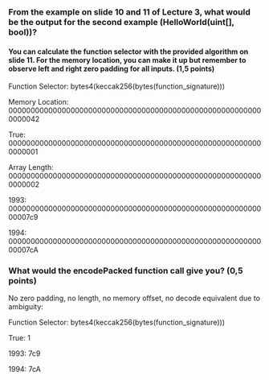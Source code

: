 ### From the example on slide 10 and 11 of Lecture 3, what would be the output for the second example (HelloWorld(uint[], bool))?

#### You can calculate the function selector with the provided algorithm on slide 11. For the memory location, you can make it up but remember to observe left and right zero padding for all inputs. (1,5 points)

Function Selector: bytes4(keccak256(bytes(function_signature)))

Memory Location: 0000000000000000000000000000000000000000000000000000000000000042

True: 0000000000000000000000000000000000000000000000000000000000000001

Array Length: 0000000000000000000000000000000000000000000000000000000000000002

1993: 00000000000000000000000000000000000000000000000000000000000007c9

1994: 00000000000000000000000000000000000000000000000000000000000007cA

### What would the encodePacked function call give you? (0,5 points)
No zero padding, no length, no memory offset, no decode equivalent due to ambiguity:

Function Selector: bytes4(keccak256(bytes(function_signature)))

True: 1

1993: 7c9

1994: 7cA
